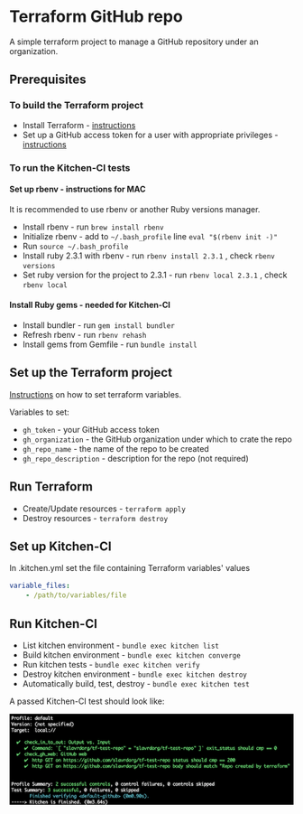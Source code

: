 # Terraform GitHub repo

A simple terraform project to manage a GitHub repository under an organization.

## Prerequisites

### To build the Terraform project

* Install Terraform - [instructions](https://www.terraform.io/downloads.html)
* Set up a GitHub access token for a user with appropriate privileges - [instructions](https://help.github.com/articles/creating-a-personal-access-token-for-the-command-line/#creating-a-token)

### To run the Kitchen-CI tests

#### Set up rbenv - instructions for MAC

It is recommended to use rbenv or another Ruby versions manager.

* Install rbenv - run `brew install rbenv`
* Initialize rbenv - add to `~/.bash_profile` line `eval "$(rbenv init -)"`
* Run `source ~/.bash_profile`
* Install ruby 2.3.1 with rbenv - run `rbenv install 2.3.1` , check `rbenv versions`
* Set ruby version for the project to 2.3.1 - run `rbenv local 2.3.1` , check `rbenv local`

#### Install Ruby gems - needed for Kitchen-CI

* Install bundler - run `gem install bundler`
* Refresh rbenv - run `rbenv rehash`
* Install gems from Gemfile - run `bundle install`

## Set up the Terraform project

[Instructions](https://learn.hashicorp.com/terraform/getting-started/variables#assigning-variables) on how to set terraform variables.

Variables to set:

* `gh_token` - your GitHub access token
* `gh_organization` - the GitHub organization under which to crate the repo
* `gh_repo_name` - the name of the repo to be created
* `gh_repo_description` - description for the repo (not required)

## Run Terraform

* Create/Update resources - `terraform apply`
* Destroy resources - `terraform destroy`

## Set up Kitchen-CI

In .kitchen.yml set the file containing Terraform variables' values

```YAML
variable_files:
    - /path/to/variables/file
```

## Run Kitchen-CI

* List kitchen environment - `bundle exec kitchen list`
* Build kitchen environment - `bundle exec kitchen converge`
* Run kitchen tests - `bundle exec kitchen verify`
* Destroy kitchen environment - `bundle exec kitchen destroy`
* Automatically build, test, destroy - `bundle exec kitchen test`

A passed Kitchen-CI test should look like:

![Kitchen-CI test](screenshots/kitchen-pass.png)